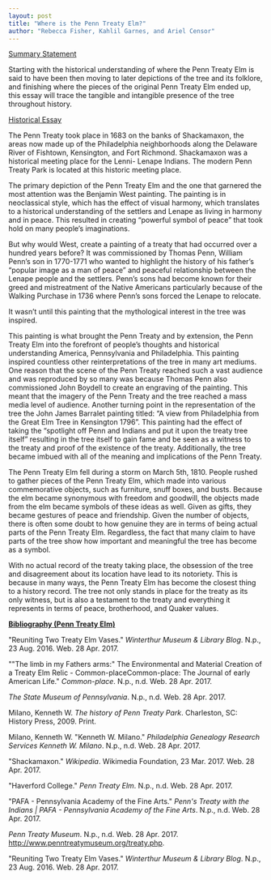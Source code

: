 ```yaml
---
layout: post
title: "Where is the Penn Treaty Elm?"
author: "Rebecca Fisher, Kahlil Garnes, and Ariel Censor"
---
```


<ins>Summary Statement</ins>

Starting with the historical understanding of where the Penn Treaty Elm is said to have been then moving to later depictions of the tree and its folklore, and finishing where the pieces of the original Penn Treaty Elm ended up, this essay will trace the tangible and intangible presence of the tree throughout history.

<ins>Historical Essay</ins>

The Penn Treaty took place in 1683 on the banks of Shackamaxon, the areas now made up of the Philadelphia neighborhoods along the Delaware River of Fishtown, Kensington, and Fort Richmond. Shackamaxon was a historical meeting place for the Lenni- Lenape Indians. The modern Penn Treaty Park is located at this historic meeting place.

The primary depiction of the Penn Treaty Elm and the one that garnered the most attention was the Benjamin West painting. The painting is in neoclassical style, which has the effect of visual harmony, which translates to a historical understanding of the settlers and Lenape as living in harmony and in peace. This resulted in creating “powerful symbol of peace” that took hold on many people’s imaginations.

But why would West, create a painting of a treaty that had occurred over a hundred years before? It was commissioned by Thomas Penn, William Penn’s son in 1770-1771 who wanted to highlight the history of his father’s “popular image as a man of peace” and peaceful relationship between the Lenape people and the settlers. Penn’s sons had become known for their greed and mistreatment of the Native Americans particularly because of the Walking Purchase in 1736 where Penn’s sons forced the Lenape to relocate.

It wasn’t until this painting that the mythological interest in the tree was inspired. 

This painting is what brought the Penn Treaty and by extension, the Penn Treaty Elm into the forefront of people’s thoughts and historical understanding America, Pennsylvania and Philadelphia. This painting inspired countless other reinterpretations of the tree in many art mediums. One reason that the scene of the Penn Treaty reached such a vast audience and was reproduced by so many was because Thomas Penn also commissioned John Boydell to create an engraving of the painting. This meant that the imagery of the Penn Treaty and the tree reached a mass media level of audience. Another turning point in the representation of the tree the John James Barralet painting titled: “A view from Philadelphia from the Great Elm Tree in Kensington 1796”. This painting had the effect of taking the “spotlight off Penn and Indians and put it upon the treaty tree itself” resulting in the tree itself to gain fame and be seen as a witness to the treaty and proof of the existence of the treaty. Additionally, the tree became imbued with all of the meaning and implications of the Penn Treaty.

The Penn Treaty Elm fell during a storm on March 5th, 1810. People rushed to gather pieces of the Penn Treaty Elm, which made into various commemorative objects, such as furniture, snuff boxes, and busts. Because the elm became synonymous with freedom and goodwill, the objects made from the elm became symbols of these ideas as well. Given as gifts, they became gestures of peace and friendship. Given the number of objects, there is often some doubt to how genuine they are in terms of being actual parts of the Penn Treaty Elm. Regardless, the fact that many claim to have parts of the tree show how important and meaningful the tree has become as a symbol.

With no actual record of the treaty taking place, the obsession of the tree and disagreement about its location have lead to its notoriety. This is because in many ways, the Penn Treaty Elm has become the closest thing to a history record. The tree not only stands in place for the treaty as its only witness, but is also a testament to the treaty and everything it represents in terms of peace, brotherhood, and Quaker values.

<ins><b>Bibliography (Penn Treaty Elm)</ins></b>

"Reuniting Two Treaty Elm Vases." *Winterthur Museum & Library Blog*. N.p., 23 Aug. 2016. Web. 28 Apr. 2017.

 ""The limb in my Fathers arms:" The Environmental and Material Creation of a Treaty Elm Relic - Common-placeCommon-place: The Journal of early American Life." *Common-place*. N.p., n.d. Web. 28 Apr. 2017.
 
 *The State Museum of Pennsylvania*. N.p., n.d. Web. 28 Apr. 2017.
 
 Milano, Kenneth W. *The history of Penn Treaty Park*. Charleston, SC: History Press, 2009. Print.
 
 Milano, Kenneth W. "Kenneth W. Milano." *Philadelphia Genealogy Research Services Kenneth W. Milano*. N.p., n.d. Web. 28 Apr. 2017.
 
 "Shackamaxon." *Wikipedia*. Wikimedia Foundation, 23 Mar. 2017. Web. 28 Apr. 2017.
 
 "Haverford College." *Penn Treaty Elm*. N.p., n.d. Web. 28 Apr. 2017.
 
 "PAFA - Pennsylvania Academy of the Fine Arts." *Penn's Treaty with the Indians | PAFA - Pennsylvania Academy of the Fine Arts*. N.p., n.d. Web. 28 Apr. 2017.
 
 *Penn Treaty Museum*. N.p., n.d. Web. 28 Apr. 2017. <http://www.penntreatymuseum.org/treaty.php>.
 
 "Reuniting Two Treaty Elm Vases." *Winterthur Museum & Library Blog*. N.p., 23 Aug. 2016. Web. 28 Apr. 2017.
